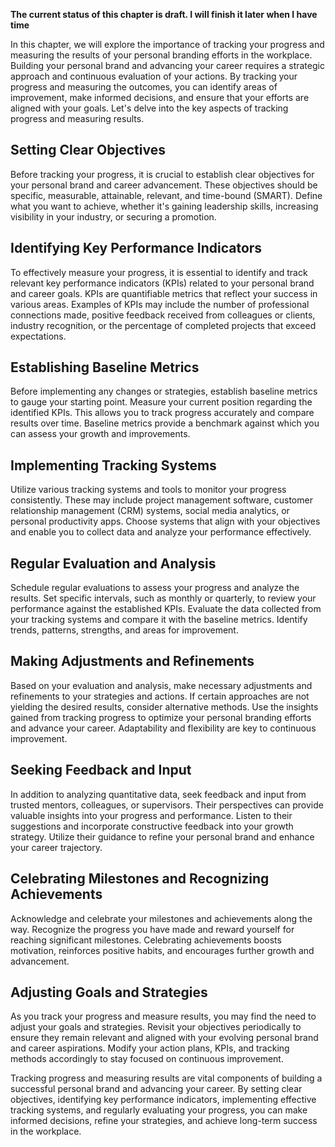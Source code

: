 **The current status of this chapter is draft. I will finish it later when I have time**

In this chapter, we will explore the importance of tracking your progress and measuring the results of your personal branding efforts in the workplace. Building your personal brand and advancing your career requires a strategic approach and continuous evaluation of your actions. By tracking your progress and measuring the outcomes, you can identify areas of improvement, make informed decisions, and ensure that your efforts are aligned with your goals. Let's delve into the key aspects of tracking progress and measuring results.

Setting Clear Objectives
------------------------

Before tracking your progress, it is crucial to establish clear objectives for your personal brand and career advancement. These objectives should be specific, measurable, attainable, relevant, and time-bound (SMART). Define what you want to achieve, whether it's gaining leadership skills, increasing visibility in your industry, or securing a promotion.

Identifying Key Performance Indicators
--------------------------------------

To effectively measure your progress, it is essential to identify and track relevant key performance indicators (KPIs) related to your personal brand and career goals. KPIs are quantifiable metrics that reflect your success in various areas. Examples of KPIs may include the number of professional connections made, positive feedback received from colleagues or clients, industry recognition, or the percentage of completed projects that exceed expectations.

Establishing Baseline Metrics
-----------------------------

Before implementing any changes or strategies, establish baseline metrics to gauge your starting point. Measure your current position regarding the identified KPIs. This allows you to track progress accurately and compare results over time. Baseline metrics provide a benchmark against which you can assess your growth and improvements.

Implementing Tracking Systems
-----------------------------

Utilize various tracking systems and tools to monitor your progress consistently. These may include project management software, customer relationship management (CRM) systems, social media analytics, or personal productivity apps. Choose systems that align with your objectives and enable you to collect data and analyze your performance effectively.

Regular Evaluation and Analysis
-------------------------------

Schedule regular evaluations to assess your progress and analyze the results. Set specific intervals, such as monthly or quarterly, to review your performance against the established KPIs. Evaluate the data collected from your tracking systems and compare it with the baseline metrics. Identify trends, patterns, strengths, and areas for improvement.

Making Adjustments and Refinements
----------------------------------

Based on your evaluation and analysis, make necessary adjustments and refinements to your strategies and actions. If certain approaches are not yielding the desired results, consider alternative methods. Use the insights gained from tracking progress to optimize your personal branding efforts and advance your career. Adaptability and flexibility are key to continuous improvement.

Seeking Feedback and Input
--------------------------

In addition to analyzing quantitative data, seek feedback and input from trusted mentors, colleagues, or supervisors. Their perspectives can provide valuable insights into your progress and performance. Listen to their suggestions and incorporate constructive feedback into your growth strategy. Utilize their guidance to refine your personal brand and enhance your career trajectory.

Celebrating Milestones and Recognizing Achievements
---------------------------------------------------

Acknowledge and celebrate your milestones and achievements along the way. Recognize the progress you have made and reward yourself for reaching significant milestones. Celebrating achievements boosts motivation, reinforces positive habits, and encourages further growth and advancement.

Adjusting Goals and Strategies
------------------------------

As you track your progress and measure results, you may find the need to adjust your goals and strategies. Revisit your objectives periodically to ensure they remain relevant and aligned with your evolving personal brand and career aspirations. Modify your action plans, KPIs, and tracking methods accordingly to stay focused on continuous improvement.

Tracking progress and measuring results are vital components of building a successful personal brand and advancing your career. By setting clear objectives, identifying key performance indicators, implementing effective tracking systems, and regularly evaluating your progress, you can make informed decisions, refine your strategies, and achieve long-term success in the workplace.
